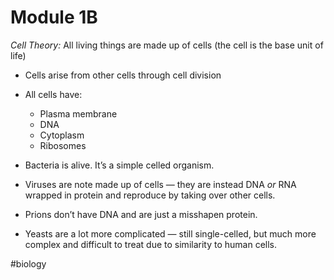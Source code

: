 # Module 1B
*Cell Theory:* All living things are made up of cells (the cell is the base unit of life)
* Cells arise from other cells through cell division
* All cells have:
	* Plasma membrane
	* DNA
	* Cytoplasm
	* Ribosomes

* Bacteria is alive. It’s a simple celled organism.

* Viruses are note made up of cells — they are instead DNA *or* RNA wrapped in protein and reproduce by taking over other cells.

* Prions don’t have DNA and are just a misshapen protein.

* Yeasts are a lot more complicated — still single-celled, but much more complex and difficult to treat due to similarity to human cells.

#biology
